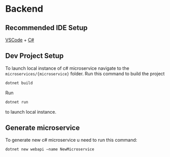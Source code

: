 # Backend

## Recommended IDE Setup

[VSCode](https://code.visualstudio.com/) + [C#](https://marketplace.visualstudio.com/items?itemName=ms-dotnettools.csharp)

## Dev Project Setup
To launch local instance of c# microservice navigate to the `microservices/{microservice}` folder. Run this command to build the project
```sh
dotnet build
``` 

Run
```sh
dotnet run
``` 
to launch local instance.

## Generate microservice
To generate new c# microservice u need to run this command: 
```sh
dotnet new webapi –name NewMicroservice
```

